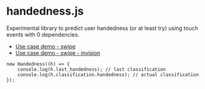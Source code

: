 # handedness.js

Experimental library to predict user handedness (or at least try) using touch events with 0 dependencies.

- [Use case demo - swipe](https://roquef.github.io/handedness/)
- [Use case demo - swipe - invision](https://invis.io/E8N5FXJ7JDK)

```
new Handedness((h) => {
    console.log(h.last_handedness); // last classification
    console.log(h.classification.handedness); // actual classification
});
```
